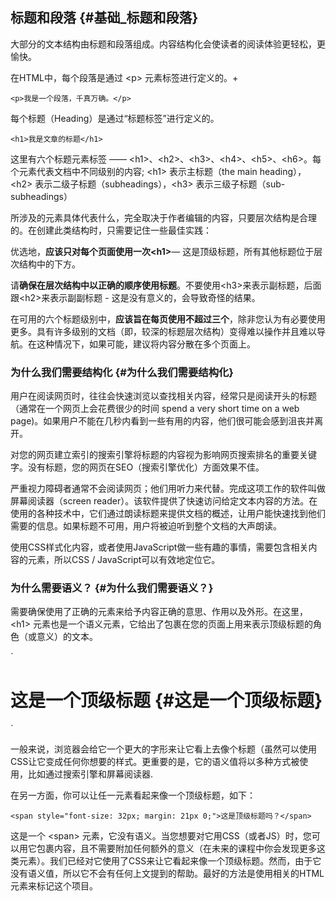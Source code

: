 ## 标题和段落 {#基础_标题和段落}

大部分的文本结构由标题和段落组成。内容结构化会使读者的阅读体验更轻松，更愉快。

在HTML中，每个段落是通过 &lt;p&gt; 元素标签进行定义的。+

`<p>我是一个段落，千真万确。</p>`

每个标题（Heading）是通过“标题标签”进行定义的。

`<h1>我是文章的标题</h1>`

这里有六个标题元素标签 —— &lt;h1&gt;、&lt;h2&gt;、&lt;h3&gt;、&lt;h4&gt;、&lt;h5&gt;、&lt;h6&gt;。每个元素代表文档中不同级别的内容; &lt;h1&gt; 表示主标题（the main heading），&lt;h2&gt; 表示二级子标题（subheadings），&lt;h3&gt; 表示三级子标题（sub-subheadings）

所涉及的元素具体代表什么，完全取决于作者编辑的内容，只要层次结构是合理的。在创建此类结构时，只需要记住一些最佳实践：

优选地，**应该只对每个页面使用一次&lt;h1&gt;**— 这是顶级标题，所有其他标题位于层次结构中的下方。

请**确保在层次结构中以正确的顺序使用标题**。不要使用&lt;h3&gt;来表示副标题，后面跟&lt;h2&gt;来表示副副标题 - 这是没有意义的，会导致奇怪的结果。

在可用的六个标题级别中，**应该旨在每页使用不超过三个**，除非您认为有必要使用更多。具有许多级别的文档（即，较深的标题层次结构）变得难以操作并且难以导航。在这种情况下，如果可能，建议将内容分散在多个页面上。

### 为什么我们需要结构化 {#为什么我们需要结构化}

用户在阅读网页时，往往会快速浏览以查找相关内容，经常只是阅读开头的标题（通常在一个网页上会花费很少的时间 spend a very short time on a web page\)。如果用户不能在几秒内看到一些有用的内容，他们很可能会感到沮丧并离开。

对您的网页建立索引的搜索引擎将标题的内容视为影响网页搜索排名的重要关键字。没有标题，您的网页在SEO（搜索引擎优化）方面效果不佳。

严重视力障碍者通常不会阅读网页；他们用听力来代替。完成这项工作的软件叫做屏幕阅读器（screen reader）。该软件提供了快速访问给定文本内容的方法。在使用的各种技术中，它们通过朗读标题来提供文档的概述，让用户能快速找到他们需要的信息。如果标题不可用，用户将被迫听到整个文档的大声朗读。

使用CSS样式化内容，或者使用JavaScript做一些有趣的事情，需要包含相关内容的元素，所以CSS / JavaScript可以有效地定位它。

### 为什么需要语义？ {#为什么我们需要语义？}

需要确保使用了正确的元素来给予内容正确的意思、作用以及外形。在这里，&lt;h1&gt; 元素也是一个语义元素，它给出了包裹在您的页面上用来表示顶级标题的角色（或意义）的文本。

\`



# 这是一个顶级标题 {#这是一个顶级标题}

\`



一般来说，浏览器会给它一个更大的字形来让它看上去像个标题（虽然可以使用CSS让它变成任何你想要的样式。更重要的是，它的语义值将以多种方式被使用，比如通过搜索引擎和屏幕阅读器.

在另一方面，你可以让任一元素看起来像一个顶级标题，如下：

`<span style="font-size: 32px; margin: 21px 0;">这是顶级标题吗？</span>`

这是一个 &lt;span&gt; 元素，它没有语义。当您想要对它用CSS（或者JS）时，您可以用它包裹内容，且不需要附加任何额外的意义（在未来的课程中你会发现更多这类元素）。我们已经对它使用了CSS来让它看起来像一个顶级标题。然而，由于它没有语义值，所以它不会有任何上文提到的帮助。最好的方法是使用相关的HTML元素来标记这个项目。

